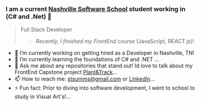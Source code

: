 ### I am a current [Nashville Software School](http://nashvillesoftwareschool.com/) student working in (C# and .Net) 👋
>Full Stack Developer
>><em> Recently, I finished my FrontEnd course </em>(JavaScript, REACT.js)!


- 🔭 I’m currently working on getting hired as a Developer in Nashville, TN!
- 🌱 I’m currently learning the foundations of C# and .NET ...
- 💬 Ask me about any repositories that stand out! Id love to talk about my FrontEnd Capstone project [Plant&Track](https://github.com/TriggSumms/Plant-and-Track)...
- 📫 How to reach me: stsumms@gmail.com or [Linkedln](https://www.linkedin.com/in/triggsumms/)...
- ⚡ Fun fact: Prior to diving into software development, I went to school to study in Visual Art's!...


